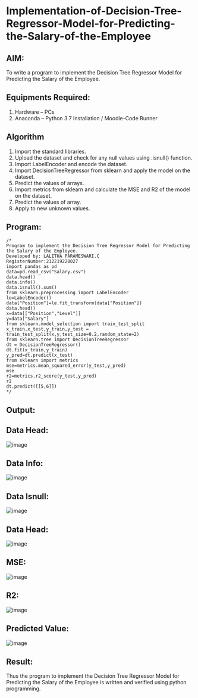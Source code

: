# Implementation-of-Decision-Tree-Regressor-Model-for-Predicting-the-Salary-of-the-Employee

## AIM:
To write a program to implement the Decision Tree Regressor Model for Predicting the Salary of the Employee.

## Equipments Required:
1. Hardware – PCs
2. Anaconda – Python 3.7 Installation / Moodle-Code Runner

## Algorithm
1. Import the standard libraries.
2. Upload the dataset and check for any null values using .isnull() function.
3. Import LabelEncoder and encode the dataset.
4. Import DecisionTreeRegressor from sklearn and apply the model on the dataset.
5. Predict the values of arrays.
6. Import metrics from sklearn and calculate the MSE and R2 of the model on the dataset.
7. Predict the values of array.
8. Apply to new unknown values.
## Program:
```
/*
Program to implement the Decision Tree Regressor Model for Predicting the Salary of the Employee.
Developed by: LALITHA PARAMESWARI.C
RegisterNumber:212219220027
import pandas as pd
data=pd.read_csv("Salary.csv")
data.head()
data.info()
data.isnull().sum()
from sklearn.preprocessing import LabelEncoder
le=LabelEncoder()
data["Position"]=le.fit_transform(data["Position"])
data.head()
x=data[["Position","Level"]]
y=data["Salary"]
from sklearn.model_selection import train_test_split
x_train,x_test,y_train,y_test = train_test_split(x,y,test_size=0.2,random_state=2)
from sklearn.tree import DecisionTreeRegressor
dt = DecisionTreeRegressor()
dt.fit(x_train,y_train)
y_pred=dt.predict(x_test)
from sklearn import metrics
mse=metrics.mean_squared_error(y_test,y_pred)
mse
r2=metrics.r2_score(y_test,y_pred)
r2
dt.predict([[5,6]])
*/
```

## Output:

## Data Head:

![image](https://user-images.githubusercontent.com/103946827/174736420-63e6a303-80f1-4921-821e-f0178cc4f67e.png)

## Data Info:

![image](https://user-images.githubusercontent.com/103946827/174736492-bd3fd9ec-f34c-4cdf-9c99-5ea94a6fa0cc.png)

## Data Isnull:

![image](https://user-images.githubusercontent.com/103946827/174736577-ddbeccfe-100d-48d9-baaa-6db0e7c15a39.png)

## Data Head:

![image](https://user-images.githubusercontent.com/103946827/174736641-19c43807-0f73-465c-bf81-6585c97b3057.png)

## MSE:

![image](https://user-images.githubusercontent.com/103946827/174736707-4c4cd78d-87e8-47b0-8449-7f7b07b8920b.png)

## R2:

![image](https://user-images.githubusercontent.com/103946827/174736770-615da9e8-b7d0-449d-96d7-c054b7aaf665.png)

## Predicted Value:

![image](https://user-images.githubusercontent.com/103946827/174736824-003749db-a12f-4094-8b2e-8b371dd40d6d.png)


## Result:
Thus the program to implement the Decision Tree Regressor Model for Predicting the Salary of the Employee is written and verified using python programming.
